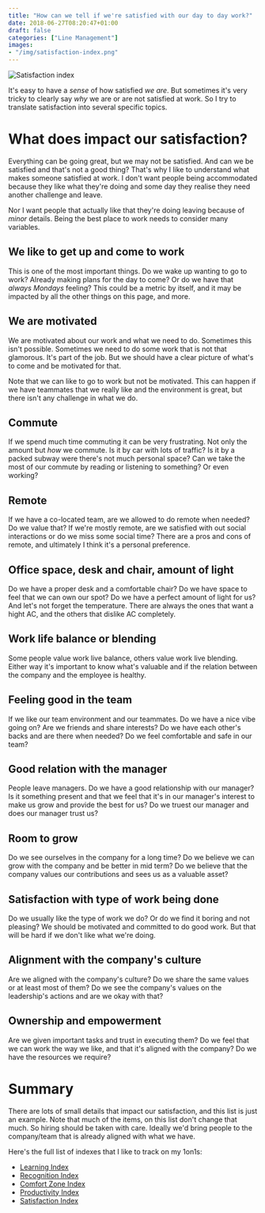 ```yaml
---
title: "How can we tell if we're satisfied with our day to day work?"
date: 2018-06-27T08:20:47+01:00
draft: false
categories: ["Line Management"]
images:
- "/img/satisfaction-index.png"
---
```


![Satisfaction index](/img/satisfaction-index.png)

It's easy to have a _sense_ of how satisfied _we are_. But sometimes it's very
tricky to clearly say _why_ we are or are not satisfied at work. So I try to
translate satisfaction into several specific topics.

<!--more-->

# What does impact our satisfaction?

Everything can be going great, but we may not be satisfied. And can we be
satisfied and that's not a good thing? That's why I like to understand what
makes someone satisfied at work. I don't want people being accommodated because
they like what they're doing and some day they realise they need another
challenge and leave.

Nor I want people that actually like that they're doing leaving because of
_minor_ details. Being the best place to work needs to consider many variables.


## We like to get up and come to work

This is one of the most important things. Do we wake up wanting to go to work?
Already making plans for the day to come? Or do we have that _always Mondays_
feeling? This could be a metric by itself, and it may be impacted by all the
other things on this page, and more.

## We are motivated

We are motivated about our work and what we need to do. Sometimes this isn't
possible. Sometimes we need to do some work that is not that glamorous. It's
part of the job. But we should have a clear picture of what's to come and be
motivated for that.

Note that we can like to go to work but not be motivated. This can happen if
we have teammates that we really like and the environment is great, but there
isn't any challenge in what we do.

## Commute

If we spend much time commuting it can be very frustrating. Not only the amount
but _how_ we commute. Is it by car with lots of traffic? Is it by a packed
subway were there's not much personal space? Can we take the most of our commute
by reading or listening to something? Or even working?

## Remote

If we have a co-located team, are we allowed to do remote when needed? Do
we value that? If we're mostly remote, are we satisfied with out social interactions
or do we miss some social time? There are a pros and cons of remote, and
ultimately I think it's a personal preference.

## Office space, desk and chair, amount of light

Do we have a proper desk and a comfortable chair? Do we have space to feel that
we can own our spot? Do we have a perfect amount of light for us? And let's
not forget the temperature. There are always the ones that want a hight AC,
and the others that dislike AC completely.

## Work life balance or blending

Some people value work live balance, others value work live blending. Either
way it's important to know what's valuable and if the relation between the
company and the employee is healthy.

## Feeling good in the team

If we like our team environment and our teammates. Do we have a nice vibe
going on? Are we friends and share interests? Do we have each other's backs
and are there when needed? Do we feel comfortable and safe in our team?

## Good relation with the manager

People leave managers. Do we have a good relationship with our manager? Is it
something present and that we feel that it's in our manager's interest to
make us grow and provide the best for us? Do we truest our manager and does
our manager trust us?

## Room to grow

Do we see ourselves in the company for a long time? Do we believe we can grow
with the company and be better in mid term? Do we believe that the company
values our contributions and sees us as a valuable asset?

## Satisfaction with type of work being done

Do we usually like the type of work we do? Or do we find it boring and
not pleasing? We should be motivated and committed to do good work. But that
will be hard if we don't like what we're doing.

## Alignment with the company's culture

Are we aligned with the company's culture? Do we share the same values or
at least most of them? Do we see the company's values on the leadership's
actions and are we okay with that?

## Ownership and empowerment

Are we given important tasks and trust in executing them? Do we feel that we
can work the way we like, and that it's aligned with the company? Do we have
the resources we require?

# Summary

There are lots of small details that impact our satisfaction, and this list
is just an example. Note that much of the items,
on this list don't change that much. So hiring should be taken with care.
Ideally we'd bring people to the company/team that is already aligned with
what we have.

Here's the full list of indexes that I like to track on my 1on1s:

* [Learning Index](/post/learning-index/)
* [Recognition Index](/post/recognition-index/)
* [Comfort Zone Index](/post/comfort-zone-index/)
* [Productivity Index](/post/productivity-index/)
* [Satisfaction Index](/post/satisfaction-index/)
